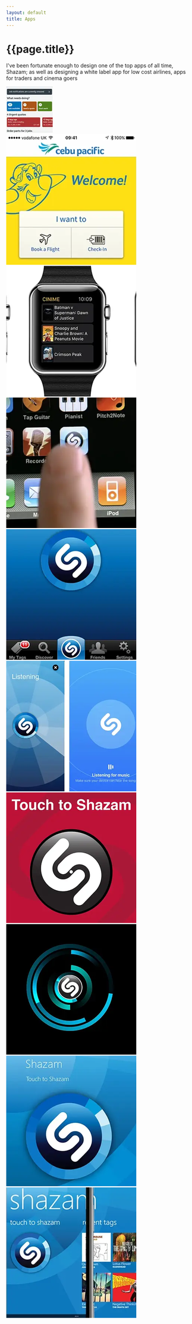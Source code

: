 ```yaml
---
layout: default
title: Apps
---
```


# {{page.title}}

I've been fortunate enough to design one of the top apps of all time, Shazam; as well as designing a white label app for low cost airlines, apps for traders and cinema goers

<div class="grid">
   <div>
   		<a href="apps/local-heroes-toolbox">
			<img src="assets/thumbs/local-heroes-toolbox.webp" alt="Local Heroes - Toolbox" title="Local Heroes - Toolbox" />
		</a>
   	</div>
   <div>
   		<a href="apps/cebu-pacific">
			<img src="assets/thumbs/cebu-pacific.webp" alt="Cebu Pacific" title="Cebu Pacific" />
		</a>
   	</div>
   <div>
  	 <a href="apps/cinime-watch-app">
			<img src="assets/thumbs/cinime-watch-app.webp" alt="Cinime Watch App" title="Cinime Watch App" />
		</a>
  	</div>
   <div>
   		<a href="apps/shazam-adverts">
			<img src="assets/thumbs/shazam-adverts.webp" alt="Shazam Adverts" title="Shazam Adverts" />
		</a>
	</div>
	<div>
		<a href="apps/shazam-home-screen">
			<img src="assets/thumbs/shazam-home-screen.webp" alt="Shazam Home Screen" title="Shazam Home Screen" />
		</a>
	</div>
	<div>
		<a href="apps/shazam-listening-screen">
			<img src="assets/thumbs/shazam-listening-screen.webp" alt="Shazam Listening Screen" title="Shazam Listening Screen" />
		</a>
	</div>
	<div>
		<a href="apps/shazam-red">
			<img src="assets/thumbs/shazam-red.webp" alt="Shazam Red" title="Shazam Red" />
		</a>
	</div>
		<div>
		<a href="apps/shazam-tron">
			<img src="assets/thumbs/shazam-tron.webp" alt="Shazam Tron" title="Shazam Tron" />
		</a>
	</div>
	<div>
		<a href="apps/shazam-windows-8">
			<img src="assets/thumbs/shazam-win-8.webp" alt="Shazam Windows 8" title="Shazam Windows 8" />
		</a>
	</div>
	<div>
		<a href="apps/windows-phone-8">
			<img src="assets/thumbs/wp8.webp" alt="Windows Phone 8" title="Windows Phone 8" />
		</a>
	</div>
</div>